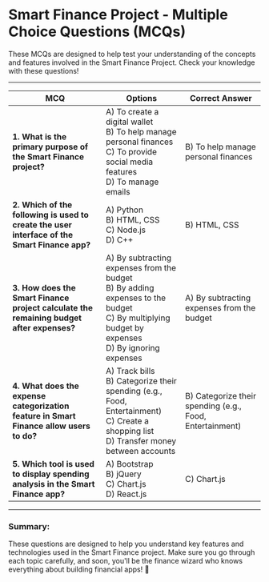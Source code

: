 # Smart Finance Project - Multiple Choice Questions (MCQs)

These MCQs are designed to help test your understanding of the concepts and features involved in the Smart Finance Project. Check your knowledge with these questions!

---

| **MCQ** | **Options** | **Correct Answer** |
|---------|-------------|--------------------|
| **1. What is the primary purpose of the Smart Finance project?** | A) To create a digital wallet<br> B) To help manage personal finances<br> C) To provide social media features<br> D) To manage emails | B) To help manage personal finances |
| **2. Which of the following is used to create the user interface of the Smart Finance app?** | A) Python<br> B) HTML, CSS<br> C) Node.js<br> D) C++ | B) HTML, CSS |
| **3. How does the Smart Finance project calculate the remaining budget after expenses?** | A) By subtracting expenses from the budget<br> B) By adding expenses to the budget<br> C) By multiplying budget by expenses<br> D) By ignoring expenses | A) By subtracting expenses from the budget |
| **4. What does the expense categorization feature in Smart Finance allow users to do?** | A) Track bills<br> B) Categorize their spending (e.g., Food, Entertainment)<br> C) Create a shopping list<br> D) Transfer money between accounts | B) Categorize their spending (e.g., Food, Entertainment) |
| **5. Which tool is used to display spending analysis in the Smart Finance app?** | A) Bootstrap<br> B) jQuery<br> C) Chart.js<br> D) React.js | C) Chart.js |

---

### Summary:

These questions are designed to help you understand key features and technologies used in the Smart Finance project. Make sure you go through each topic carefully, and soon, you'll be the finance wizard who knows everything about building financial apps! 💸
